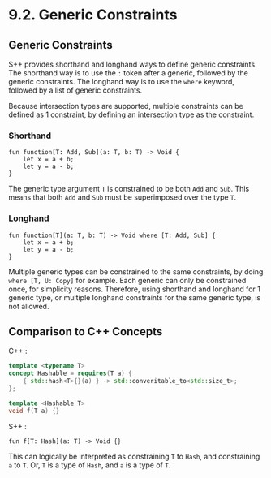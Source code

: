 # 9.2. Generic Constraints

<primary-label ref="header-label"/>

<secondary-label ref="doc-wip"/>

## Generic Constraints

S++ provides shorthand and longhand ways to define generic constraints. The shorthand way is to use the `:` token after
a generic, followed by the generic constraints. The longhand way is to use the `where` keyword, followed by a list of
generic constraints.

Because intersection types are supported, multiple constraints can be defined as 1 constraint, by defining an
intersection type as the constraint.

### Shorthand

```
fun function[T: Add, Sub](a: T, b: T) -> Void {
    let x = a + b;
    let y = a - b;
}
```

The generic type argument `T` is constrained to be both `Add` and `Sub`. This means that both `Add` and `Sub` must be
superimposed over the type `T`.

### Longhand

```
fun function[T](a: T, b: T) -> Void where [T: Add, Sub] {
    let x = a + b;
    let y = a - b;
}
```

Multiple generic types can be constrained to the same constraints, by doing `where [T, U: Copy]` for example. Each
generic can only be constrained once, for simplicity reasons. Therefore, using shorthand and longhand for 1 generic
type, or multiple longhand constraints for the same generic type, is not allowed.

## Comparison to C++ Concepts

C++
:
```c++
template <typename T>
concept Hashable = requires(T a) {
    { std::hash<T>{}(a) } -> std::converitable_to<std::size_t>;
};
```
```c++
template <Hashable T>
void f(T a) {}
```

S++
:
```
fun f[T: Hash](a: T) -> Void {}
```
This can logically be interpreted as constraining `T` to `Hash`, and constraining `a` to `T`. Or, `T` is a type of
`Hash`, and `a` is a type of `T`.
